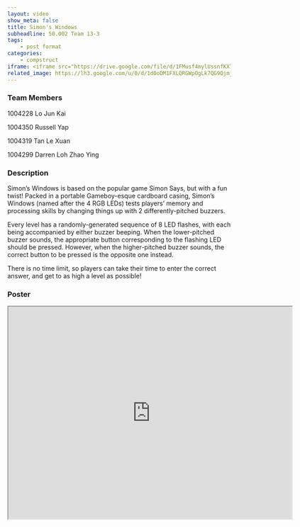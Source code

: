 ```yaml
---
layout: video
show_meta: false
title: Simon's Windows
subheadline: 50.002 Team 13-3
tags:
    - post format
categories:
    - compstruct
iframe: <iframe src="https://drive.google.com/file/d/1FMusf4mylUssnfKX7mL1Kq7B4MD_E9Cr/preview" width="640" height="480"></iframe>
related_image: https://lh3.google.com/u/0/d/1d0oDM1FXLQRGWpOgLk7QG9Qjmjlqe7Bv=w300-h300-p-k-nu-iv1
---
```


### Team Members

1004228 Lo Jun Kai

1004350 Russell Yap

1004319 Tan Le Xuan

1004299 Darren Loh Zhao Ying  

### Description

Simon’s Windows is based on the popular game Simon Says, but with a fun twist! Packed in a portable Gameboy-esque cardboard casing, Simon’s Windows (named after the 4 RGB LEDs) tests players’ memory and processing skills by changing things up with 2 differently-pitched buzzers.

Every level has a randomly-generated sequence of 8 LED flashes, with each being accompanied by either buzzer beeping. When the lower-pitched buzzer sounds, the appropriate button corresponding to the flashing LED should be pressed. However, when the higher-pitched buzzer sounds, the correct button to be pressed is the opposite one instead.

There is no time limit, so players can take their time to enter the correct answer, and get to as high a level as possible!

### Poster

<iframe src="https://drive.google.com/file/d/1d0oDM1FXLQRGWpOgLk7QG9Qjmjlqe7Bv/preview" width="640" height="480"></iframe>
